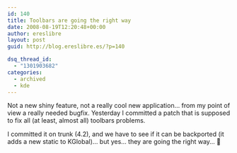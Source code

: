 ```yaml
---
id: 140
title: Toolbars are going the right way
date: 2008-08-19T12:20:48+00:00
author: ereslibre
layout: post
guid: http://blog.ereslibre.es/?p=140

dsq_thread_id:
  - "1301903682"
categories:
  - archived
  - kde
---
```

Not a new shiny feature, not a really cool new application&#8230; from my point of view a really needed bugfix. Yesterday I committed a patch that is supposed to fix all (at least, almost all) toolbars problems.

I committed it on trunk (4.2), and we have to see if it can be backported (it adds a new static to KGlobal)&#8230; but yes&#8230; they are going the right way&#8230; 🙂
